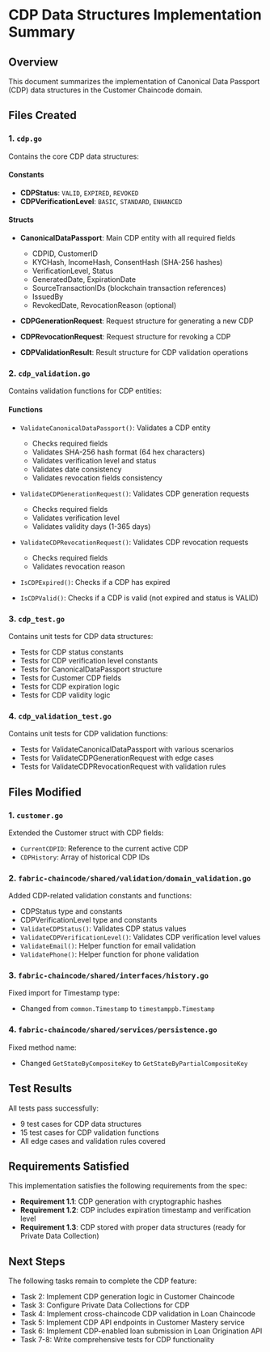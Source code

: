 # CDP Data Structures Implementation Summary

## Overview
This document summarizes the implementation of Canonical Data Passport (CDP) data structures in the Customer Chaincode domain.

## Files Created

### 1. `cdp.go`
Contains the core CDP data structures:

#### Constants
- **CDPStatus**: `VALID`, `EXPIRED`, `REVOKED`
- **CDPVerificationLevel**: `BASIC`, `STANDARD`, `ENHANCED`

#### Structs
- **CanonicalDataPassport**: Main CDP entity with all required fields
  - CDPID, CustomerID
  - KYCHash, IncomeHash, ConsentHash (SHA-256 hashes)
  - VerificationLevel, Status
  - GeneratedDate, ExpirationDate
  - SourceTransactionIDs (blockchain transaction references)
  - IssuedBy
  - RevokedDate, RevocationReason (optional)

- **CDPGenerationRequest**: Request structure for generating a new CDP
- **CDPRevocationRequest**: Request structure for revoking a CDP
- **CDPValidationResult**: Result structure for CDP validation operations

### 2. `cdp_validation.go`
Contains validation functions for CDP entities:

#### Functions
- `ValidateCanonicalDataPassport()`: Validates a CDP entity
  - Checks required fields
  - Validates SHA-256 hash format (64 hex characters)
  - Validates verification level and status
  - Validates date consistency
  - Validates revocation fields consistency

- `ValidateCDPGenerationRequest()`: Validates CDP generation requests
  - Checks required fields
  - Validates verification level
  - Validates validity days (1-365 days)

- `ValidateCDPRevocationRequest()`: Validates CDP revocation requests
  - Checks required fields
  - Validates revocation reason

- `IsCDPExpired()`: Checks if a CDP has expired
- `IsCDPValid()`: Checks if a CDP is valid (not expired and status is VALID)

### 3. `cdp_test.go`
Contains unit tests for CDP data structures:
- Tests for CDP status constants
- Tests for CDP verification level constants
- Tests for CanonicalDataPassport structure
- Tests for Customer CDP fields
- Tests for CDP expiration logic
- Tests for CDP validity logic

### 4. `cdp_validation_test.go`
Contains unit tests for CDP validation functions:
- Tests for ValidateCanonicalDataPassport with various scenarios
- Tests for ValidateCDPGenerationRequest with edge cases
- Tests for ValidateCDPRevocationRequest with validation rules

## Files Modified

### 1. `customer.go`
Extended the Customer struct with CDP fields:
- `CurrentCDPID`: Reference to the current active CDP
- `CDPHistory`: Array of historical CDP IDs

### 2. `fabric-chaincode/shared/validation/domain_validation.go`
Added CDP-related validation constants and functions:
- CDPStatus type and constants
- CDPVerificationLevel type and constants
- `ValidateCDPStatus()`: Validates CDP status values
- `ValidateCDPVerificationLevel()`: Validates CDP verification level values
- `ValidateEmail()`: Helper function for email validation
- `ValidatePhone()`: Helper function for phone validation

### 3. `fabric-chaincode/shared/interfaces/history.go`
Fixed import for Timestamp type:
- Changed from `common.Timestamp` to `timestamppb.Timestamp`

### 4. `fabric-chaincode/shared/services/persistence.go`
Fixed method name:
- Changed `GetStateByCompositeKey` to `GetStateByPartialCompositeKey`

## Test Results
All tests pass successfully:
- 9 test cases for CDP data structures
- 15 test cases for CDP validation functions
- All edge cases and validation rules covered

## Requirements Satisfied
This implementation satisfies the following requirements from the spec:
- **Requirement 1.1**: CDP generation with cryptographic hashes
- **Requirement 1.2**: CDP includes expiration timestamp and verification level
- **Requirement 1.3**: CDP stored with proper data structures (ready for Private Data Collection)

## Next Steps
The following tasks remain to complete the CDP feature:
- Task 2: Implement CDP generation logic in Customer Chaincode
- Task 3: Configure Private Data Collections for CDP
- Task 4: Implement cross-chaincode CDP validation in Loan Chaincode
- Task 5: Implement CDP API endpoints in Customer Mastery service
- Task 6: Implement CDP-enabled loan submission in Loan Origination API
- Task 7-8: Write comprehensive tests for CDP functionality
